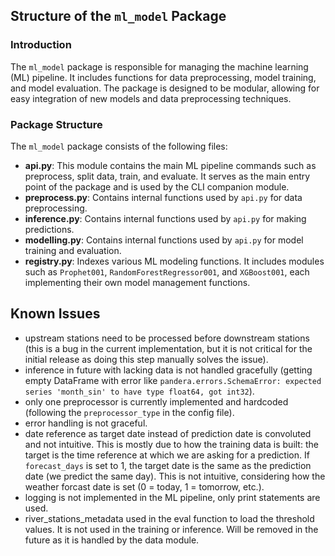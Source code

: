 ## Structure of the `ml_model` Package

### Introduction

The `ml_model` package is responsible for managing the machine learning (ML) pipeline. It includes functions for data preprocessing, model training, and model evaluation.
The package is designed to be modular, allowing for easy integration of new models and data preprocessing techniques.

### Package Structure

The `ml_model` package consists of the following files:

- **api.py**: This module contains the main ML pipeline commands such as preprocess, split data, train, and evaluate. It serves as the main entry point of the package and is used by the CLI companion module.
- **preprocess.py**: Contains internal functions used by `api.py` for data preprocessing.
- **inference.py**: Contains internal functions used by `api.py` for making predictions.
- **modelling.py**: Contains internal functions used by `api.py` for model training and evaluation.
- **registry.py**: Indexes various ML modeling functions. It includes modules such as `Prophet001`, `RandomForestRegressor001`, and `XGBoost001`, each implementing their own model management functions.

## Known Issues

- upstream stations need to be processed before downstream stations
  (this is a bug in the current implementation, but it is not critical for the initial release as doing this step manually solves the issue).
- inference in future with lacking data is not handled gracefully 
  (getting empty DataFrame with error like `pandera.errors.SchemaError: expected series 'month_sin' to have type float64, got int32`).
- only one preprocessor is currently implemented and hardcoded (following the `preprocessor_type` in the config file).
- error handling is not graceful.
- date reference as target date instead of prediction date is convoluted and not intuitive.
  This is mostly due to how the training data is built: the target is the time reference at which we are asking for a prediction.
  If `forecast_days` is set to 1, the target date is the same as the prediction date (we predict the same day).
  This is not intuitive, considering how the weather forcast date is set (0 = today, 1 = tomorrow, etc.).
- logging is not implemented in the ML pipeline, only print statements are used.
- river_stations_metadata used in the eval function to load the threshold values.
  It is not used in the training or inference. 
  Will be removed in the future as it is handled by the data module.
